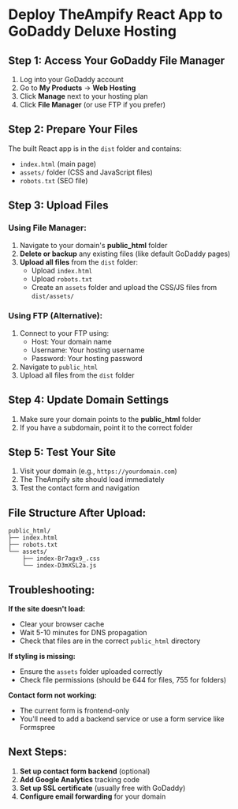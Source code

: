 # Deploy TheAmpify React App to GoDaddy Deluxe Hosting

## Step 1: Access Your GoDaddy File Manager

1. Log into your GoDaddy account
2. Go to **My Products** → **Web Hosting**
3. Click **Manage** next to your hosting plan
4. Click **File Manager** (or use FTP if you prefer)

## Step 2: Prepare Your Files

The built React app is in the `dist` folder and contains:
- `index.html` (main page)
- `assets/` folder (CSS and JavaScript files)
- `robots.txt` (SEO file)

## Step 3: Upload Files

### Using File Manager:
1. Navigate to your domain's **public_html** folder
2. **Delete or backup** any existing files (like default GoDaddy pages)
3. **Upload all files** from the `dist` folder:
   - Upload `index.html`
   - Upload `robots.txt`
   - Create an `assets` folder and upload the CSS/JS files from `dist/assets/`

### Using FTP (Alternative):
1. Connect to your FTP using:
   - Host: Your domain name
   - Username: Your hosting username
   - Password: Your hosting password
2. Navigate to `public_html`
3. Upload all files from the `dist` folder

## Step 4: Update Domain Settings

1. Make sure your domain points to the **public_html** folder
2. If you have a subdomain, point it to the correct folder

## Step 5: Test Your Site

1. Visit your domain (e.g., `https://yourdomain.com`)
2. The TheAmpify site should load immediately
3. Test the contact form and navigation

## File Structure After Upload:
```
public_html/
├── index.html
├── robots.txt
└── assets/
    ├── index-Br7agx9_.css
    └── index-D3mXSL2a.js
```

## Troubleshooting:

**If the site doesn't load:**
- Clear your browser cache
- Wait 5-10 minutes for DNS propagation
- Check that files are in the correct `public_html` directory

**If styling is missing:**
- Ensure the `assets` folder uploaded correctly
- Check file permissions (should be 644 for files, 755 for folders)

**Contact form not working:**
- The current form is frontend-only
- You'll need to add a backend service or use a form service like Formspree

## Next Steps:

1. **Set up contact form backend** (optional)
2. **Add Google Analytics** tracking code
3. **Set up SSL certificate** (usually free with GoDaddy)
4. **Configure email forwarding** for your domain